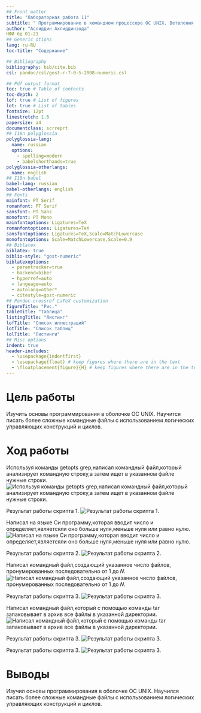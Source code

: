 ```yaml
---
## Front matter
title: "Лабораторная работа 11"
subtitle: " Программирование в командном процессоре ОС UNIX. Ветвления и циклы."
author: "Аслиддин Ахлиддинзода"
НФИ бд 01-21
## Generic otions
lang: ru-RU
toc-title: "Содержание"

## Bibliography
bibliography: bib/cite.bib
csl: pandoc/csl/gost-r-7-0-5-2008-numeric.csl

## Pdf output format
toc: true # Table of contents
toc-depth: 2
lof: true # List of figures
lot: true # List of tables
fontsize: 12pt
linestretch: 1.5
papersize: a4
documentclass: scrreprt
## I18n polyglossia
polyglossia-lang:
  name: russian
  options:
	- spelling=modern
	- babelshorthands=true
polyglossia-otherlangs:
  name: english
## I18n babel
babel-lang: russian
babel-otherlangs: english
## Fonts
mainfont: PT Serif
romanfont: PT Serif
sansfont: PT Sans
monofont: PT Mono
mainfontoptions: Ligatures=TeX
romanfontoptions: Ligatures=TeX
sansfontoptions: Ligatures=TeX,Scale=MatchLowercase
monofontoptions: Scale=MatchLowercase,Scale=0.9
## Biblatex
biblatex: true
biblio-style: "gost-numeric"
biblatexoptions:
  - parentracker=true
  - backend=biber
  - hyperref=auto
  - language=auto
  - autolang=other*
  - citestyle=gost-numeric
## Pandoc-crossref LaTeX customization
figureTitle: "Рис."
tableTitle: "Таблица"
listingTitle: "Листинг"
lofTitle: "Список иллюстраций"
lotTitle: "Список таблиц"
lolTitle: "Листинги"
## Misc options
indent: true
header-includes:
  - \usepackage{indentfirst}
  - \usepackage{float} # keep figures where there are in the text
  - \floatplacement{figure}{H} # keep figures where there are in the text
---
```


# Цель работы

Изучить основы программирования в оболочке ОС UNIX. Научится писать более
сложные командные файлы с использованием логических управляющих конструкций
и циклов.

# Ход работы

Используя команды getopts grep,написал командный файл,который анализирует командную строку,а затем ищет в указанном файле нужные строки.
![Используя команды getopts grep,написал командный файл,который анализирует командную строку,а затем ищет в указанном файле нужные строки.](https://sun9-59.userapi.com/s/v1/if2/6kvJI1OFSEwF6GBlm0rKEejvSRA8_cRq5AoSSWj10M1YLNwJlMCOxDIqVHcBvDspVPms0ZUnH_ptjfuJqf8-S1h9.jpg?size=253x135&quality=96&type=album)

Результат работы скрипта 1.
![Результат работы скрипта 1.](https://sun9-81.userapi.com/s/v1/if2/s1VIoqp_EvVSp-bYrUGla_Ii7vlJcV2fdc2UiTaOVW8Qv6APTpaDCnKgm2p-8YgmkFthBw72e6S8SypxspihyNiS.jpg?size=629x368&quality=96&type=album)

Написал на языке Си программу,которая вводит число и определяет,являетсяли оно
больше нуля,меньше нуля или равно нулю.
![Написал на языке Си программу,которая вводит число и определяет,являетсяли оно
больше нуля,меньше нуля или равно нулю.](https://sun9-74.userapi.com/s/v1/if2/85sv2eyqELkRImkSVQaxnNXDtPhxo5bhipVJkExjQiz6dHsyLmda_VCtOzPEXWLOTLSt5b727Kjjl4EjwtkEfmzX.jpg?size=147x98&quality=96&type=album)

Результат работы скрипта 2.
![Результат работы скрипта 2.](https://sun1-14.userapi.com/s/v1/if2/zoGXe5YSeeulJgvnGjCLL1J8cmZk0ULrzcVf0wzEA1_8nH_DQ-IA4JPMOIwWKQEK1cPoq-D1AnDMqreYsc621lDs.jpg?size=283x133&quality=96&type=album)

Написал командный файл,создающий указанное число файлов, пронумерованных последовательно от 1 до 𝑁.
![Написал командный файл,создающий указанное число файлов, пронумерованных последовательно от 1 до 𝑁.](https://sun1-99.userapi.com/s/v1/if2/kcK93gz4R4bdrEaQAl6PIYDFEWeBG5geY-u5QS3AUnsddzcHMpdmYt9cpDyrYFrH4_g6LMPjCbZeYyrRhRV3Xu-r.jpg?size=346x100&quality=96&type=album)

Результат работы скрипта 3.
![Результат работы скрипта 3.](https://sun9-84.userapi.com/s/v1/if2/cG6lz4wmNAeAvl3T5gH2Nx_YI8zYKOsSXr6-OyKouL6grLjZIg6mDQ0eJqrT9l-301tV4IatTBj3TQwZ3C3z3TYo.jpg?size=506x208&quality=96&type=album)

Написал командный файл,который с помощью команды tar запаковывает в архив все файлы в указанной директории.
![Написал командный файл,который с помощью команды tar запаковывает в архив все файлы в указанной директории.](https://sun1-22.userapi.com/s/v1/if2/WcgNzjdVT3OXm2_LHQJmlCxp9JFa0qNBC6KEpFnXQbiPjrSep4r4OGcXDXIncTf9jmfQEjaM2rY3jZ5cukPr4IY2.jpg?size=388x92&quality=96&type=album)

Результат работы скрипта 3.
![Результат работы скрипта 3.](https://sun9-26.userapi.com/s/v1/if2/apWczcjfb6fvCAMAYbLyBufvoFxtIdTjrPVL8Vcpz0-7PKZubtb-FPiZNTSq121FPFw6zCSjWqJQGltROLjWHBoG.jpg?size=576x164&quality=96&type=album)

Результат работы скрипта 3.
![Результат работы скрипта 3.](https://sun1-95.userapi.com/s/v1/if2/ftnKoQgWe1U0L-fedIwbFLsEspGH-3IigKBDsYqwmBgmZbpbgDLRmQT2c8zKnqMqmrcDpVT3aXDOSJE1W8EvGkLF.jpg?size=508x56&quality=96&type=album)


# Выводы

Изучил основы программирования в оболочке ОС UNIX. Научился писать более
сложные командные файлы с использованием логических управляющих конструкций
и циклов.
